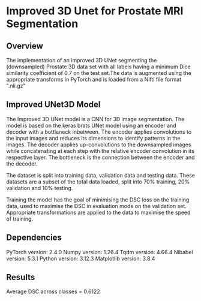 # Improved 3D Unet for Prostate MRI Segmentation

## Overview

The implementation of an improved 3D UNet segmenting the (downsampled) Prostate 3D data set with all labels having a minimum Dice similarity coefficient of 0.7 on the test set.The data is augmented using the appropriate transforms in PyTorch and is loaded from a Nifti file format ".nii.gz"


## Improved UNet3D Model

The Improved 3D UNet model is a CNN for 3D image segmentation.
The model is based on the keras brats UNet model using an encoder and decoder with a bottleneck inbetween. The encoder applies convolutions to the input images and reduces its dimensions to identify patterns in the images. The decoder applies up-convolutions to the downsampled images while concatenating at each step  with the relative encoder convolution in its respective layer. The bottleneck is the connection between the encoder and the decoder.

The dataset is split into training data, validation data and testing data. 
These datasets are a subset of the total data loaded, split into 70% training, 20% validation and 10% testing.

Training the model has the goal of minimising the DSC loss on the training data, used to maximise
the DSC in evaluation mode on the validation set. Appropriate transformations are applied to the 
data to maximise the speed of training.

## Dependencies

PyTorch version: 2.4.0
Numpy version: 1.26.4
Tqdm version: 4.66.4
Nibabel version: 5.3.1
Python version: 3.12.3
Matplotlib version: 3.8.4

## Results

Average DSC across classes = 0.6122